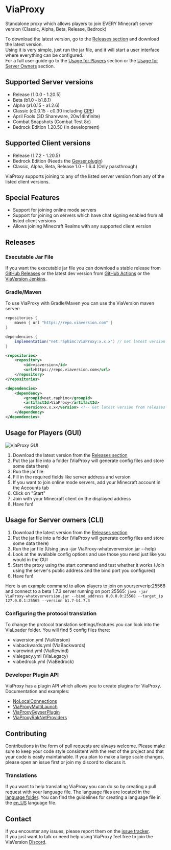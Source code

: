 # ViaProxy
Standalone proxy which allows players to join EVERY Minecraft server version (Classic, Alpha, Beta, Release, Bedrock)

To download the latest version, go to the [Releases section](#executable-jar-file) and download the latest version.  
Using it is very simple, just run the jar file, and it will start a user interface where everything can be configured.  
For a full user guide go to the [Usage for Players](#usage-for-players-gui) section or the [Usage for Server Owners](#usage-for-server-owners-cli) section.

## Supported Server versions
- Release (1.0.0 - 1.20.5)
- Beta (b1.0 - b1.8.1)
- Alpha (a1.0.15 - a1.2.6)
- Classic (c0.0.15 - c0.30 including [CPE](https://wiki.vg/Classic_Protocol_Extension))
- April Fools (3D Shareware, 20w14infinite)
- Combat Snapshots (Combat Test 8c)
- Bedrock Edition 1.20.50 (In development)

## Supported Client versions
- Release (1.7.2 - 1.20.5)
- Bedrock Edition (Needs the [Geyser plugin](https://geysermc.org/download))
- Classic, Alpha, Beta, Release 1.0 - 1.6.4 (Only passthrough)

ViaProxy supports joining to any of the listed server version from any of the listed client versions.

## Special Features
- Support for joining online mode servers
- Support for joining on servers which have chat signing enabled from all listed client versions
- Allows joining Minecraft Realms with any supported client version

## Releases
### Executable Jar File
If you want the executable jar file you can download a stable release from [GitHub Releases](https://github.com/ViaVersion/ViaProxy/releases/latest) or the latest dev version from [GitHub Actions](https://github.com/RaphiMC/ViaProxy/actions/workflows/build.yml) or the [ViaVersion Jenkins](https://ci.viaversion.com/view/All/job/ViaProxy/).

### Gradle/Maven
To use ViaProxy with Gradle/Maven you can use the ViaVersion maven server:
```groovy
repositories {
    maven { url "https://repo.viaversion.com" }
}

dependencies {
    implementation("net.raphimc:ViaProxy:x.x.x") // Get latest version from releases
}
```

```xml
<repositories>
    <repository>
        <id>viaversion</id>
        <url>https://repo.viaversion.com</url>
    </repository>
</repositories>

<dependencies>
    <dependency>
        <groupId>net.raphimc</groupId>
        <artifactId>ViaProxy</artifactId>
        <version>x.x.x</version> <!-- Get latest version from releases -->
    </dependency>
</dependencies>
```

## Usage for Players (GUI)
![ViaProxy GUI](https://i.imgur.com/RaDWkbK.png)
1. Download the latest version from the [Releases section](#executable-jar-file)
2. Put the jar file into a folder (ViaProxy will generate config files and store some data there)
3. Run the jar file
4. Fill in the required fields like server address and version
5. If you want to join online mode servers, add your Minecraft account in the Accounts tab
6. Click on "Start"
7. Join with your Minecraft client on the displayed address
8. Have fun!

## Usage for Server owners (CLI)
1. Download the latest version from the [Releases section](#executable-jar-file)
2. Put the jar file into a folder (ViaProxy will generate config files and store some data there)
3. Run the jar file (Using java -jar ViaProxy-whateverversion.jar --help)
4. Look at the available config options and use those you need just like you would in the GUI
5. Start the proxy using the start command and test whether it works (Join using the server's public address and the bind port you configured)
6. Have fun!

Here is an example command to allow players to join on yourserverip:25568 and connect to a beta 1.7.3 server running on port 25565:
``java -jar ViaProxy-whateverversion.jar --bind_address 0.0.0.0:25568 --target_ip 127.0.0.1:25565 --version b1.7-b1.7.3``

### Configuring the protocol translation
To change the protocol translation settings/features you can look into the ViaLoader folder.
You will find 5 config files there:
- viaversion.yml (ViaVersion)
- viabackwards.yml (ViaBackwards)
- viarewind.yml (ViaRewind)
- vialegacy.yml (ViaLegacy)
- viabedrock.yml (ViaBedrock)

### Developer Plugin API
ViaProxy has a plugin API which allows you to create plugins for ViaProxy.  
Documentation and examples:
- [NoLocalConnections](https://github.com/ViaVersionAddons/NoLocalConnections)
- [ViaProxyMultiLaunch](https://github.com/ViaVersionAddons/ViaProxyMultiLaunch)
- [ViaProxyGeyserPlugin](https://github.com/ViaVersionAddons/ViaProxyGeyserPlugin)
- [ViaProxyRakNetProviders](https://github.com/ViaVersionAddons/ViaProxyRakNetProviders)

## Contributing
Contributions in the form of pull requests are always welcome.
Please make sure to keep your code style consistent with the rest of the project and that your code is easily maintainable.
If you plan to make a large scale changes, please open an issue first or join my discord to discuss it.

### Translations
If you want to help translating ViaProxy you can do so by creating a pull request with your language file.
The language files are located in the [language folder](/src/main/resources/assets/language).
You can find the guidelines for creating a language file in the [en_US](/src/main/resources/assets/language/en_US.properties) language file.

## Contact
If you encounter any issues, please report them on the
[issue tracker](https://github.com/ViaVersion/ViaProxy/issues).  
If you just want to talk or need help using ViaProxy feel free to join the ViaVersion
[Discord](https://discord.gg/viaversion).
